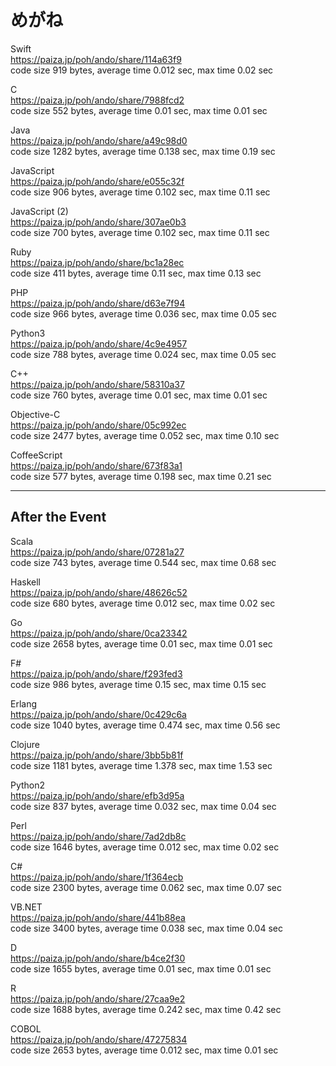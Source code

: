 めがね
======
  
  
Swift   
https://paiza.jp/poh/ando/share/114a63f9  
code size 919 bytes, average time 0.012 sec, max time 0.02 sec   
  
C   
https://paiza.jp/poh/ando/share/7988fcd2  
code size 552 bytes, average time 0.01 sec, max time 0.01 sec   
  
Java  
https://paiza.jp/poh/ando/share/a49c98d0  
code size 1282 bytes, average time 0.138 sec, max time 0.19 sec  
  
JavaScript  
https://paiza.jp/poh/ando/share/e055c32f  
code size 906 bytes, average time 0.102 sec, max time 0.11 sec  
  
JavaScript (2)  
https://paiza.jp/poh/ando/share/307ae0b3  
code size 700 bytes, average time 0.102 sec, max time 0.11 sec  
  
Ruby  
https://paiza.jp/poh/ando/share/bc1a28ec  
code size 411 bytes, average time 0.11 sec, max time 0.13 sec  
  
PHP  
https://paiza.jp/poh/ando/share/d63e7f94  
code size 966 bytes, average time 0.036 sec, max time 0.05 sec
  
Python3  
https://paiza.jp/poh/ando/share/4c9e4957  
code size 788 bytes, average time 0.024 sec, max time 0.05 sec  
    
C++  
https://paiza.jp/poh/ando/share/58310a37  
code size 760 bytes, average time 0.01 sec, max time 0.01 sec  
  
Objective-C  
https://paiza.jp/poh/ando/share/05c992ec  
code size 2477 bytes, average time 0.052 sec, max time 0.10 sec  
  
CoffeeScript  
https://paiza.jp/poh/ando/share/673f83a1  
code size 577 bytes, average time 0.198 sec, max time 0.21 sec  
  
----
## After the Event
  
Scala  
https://paiza.jp/poh/ando/share/07281a27  
code size 743 bytes, average time 0.544 sec, max time 0.68 sec  
  
Haskell  
https://paiza.jp/poh/ando/share/48626c52  
code size 680 bytes, average time 0.012 sec, max time 0.02 sec  
  
Go  
https://paiza.jp/poh/ando/share/0ca23342  
code size 2658 bytes, average time 0.01 sec, max time 0.01 sec  
  
F#  
https://paiza.jp/poh/ando/share/f293fed3  
code size 986 bytes, average time 0.15 sec, max time 0.15 sec  
  
Erlang  
https://paiza.jp/poh/ando/share/0c429c6a  
code size 1040 bytes, average time 0.474 sec, max time 0.56 sec  
  
Clojure  
https://paiza.jp/poh/ando/share/3bb5b81f  
code size 1181 bytes, average time 1.378 sec, max time 1.53 sec  
  
Python2  
https://paiza.jp/poh/ando/share/efb3d95a  
code size 837 bytes, average time 0.032 sec, max time 0.04 sec  
  
Perl  
https://paiza.jp/poh/ando/share/7ad2db8c  
code size 1646 bytes, average time 0.012 sec, max time 0.02 sec  
  
C#  
https://paiza.jp/poh/ando/share/1f364ecb  
code size 2300 bytes, average time 0.062 sec, max time 0.07 sec  
  
VB.NET  
https://paiza.jp/poh/ando/share/441b88ea  
code size 3400 bytes, average time 0.038 sec, max time 0.04 sec  
  
D  
https://paiza.jp/poh/ando/share/b4ce2f30  
code size 1655 bytes, average time 0.01 sec, max time 0.01 sec  
  
R  
https://paiza.jp/poh/ando/share/27caa9e2  
code size 1688 bytes, average time 0.242 sec, max time 0.42 sec  
  
COBOL  
https://paiza.jp/poh/ando/share/47275834  
code size 2653 bytes, average time 0.012 sec, max time 0.01 sec  
  
